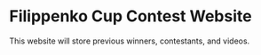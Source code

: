 # Filippenko Cup Contest Website
This website will store previous winners, contestants, and videos.
